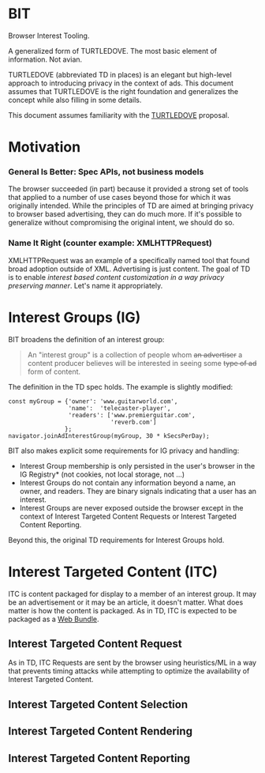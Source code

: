 # BIT
Browser Interest Tooling.

A generalized form of TURTLEDOVE. The most basic element of information. Not avian.

TURTLEDOVE (abbreviated TD in places) is an elegant but high-level approach to introducing privacy in the context of ads. This document assumes that TURTLEDOVE is the right foundation and generalizes the concept while also filling in some details.

This document assumes familiarity with the [TURTLEDOVE](https://github.com/WICG/turtledove/blob/master/README.md) proposal.

# Motivation
### General Is Better: Spec APIs, not business models
The browser succeeded (in part) because it provided a strong set of tools that applied to a number of use cases beyond those for which it was originally intended. While the principles of TD are aimed at bringing privacy to browser based advertising, they can do much more. If it's possible to generalize without compromising the original intent, we should do so.

### Name It Right (counter example: XMLHTTPRequest)
XMLHTTPRequest was an example of a specifically named tool that found broad adoption outside of XML. Advertising is just content. The goal of TD is to enable *interest based content customization in a way privacy preserving manner*. Let's name it appropriately.

### 

# Interest Groups (IG)
BIT broadens the definition of an interest group:
> An "interest group" is a collection of people whom ~~an advertiser~~ a content producer believes will be interested in seeing some ~~type of ad~~ form of content.

The definition in the TD spec holds. The example is slightly modified:

```
const myGroup = {'owner': 'www.guitarworld.com',
                 'name':  'telecaster-player',
                 'readers': ['www.premierguitar.com',
                             'reverb.com']
                };
navigator.joinAdInterestGroup(myGroup, 30 * kSecsPerDay);
```

BIT also makes explicit some requirements for IG privacy and handling:
* Interest Group membership is only persisted in the user's browser in the IG Registry* (not cookies, not local storage, not ...)
* Interest Groups do not contain any information beyond a name, an owner, and readers. They are binary signals indicating that a user has an interest.
* Interest Groups are never exposed outside the browser except in the context of Interest Targeted Content Requests or Interest Targeted Content Reporting.

Beyond this, the original TD requirements for Interest Groups hold.

# Interest Targeted Content (ITC)
ITC is content packaged for display to a member of an interest group. It may be an advertisement or it may be an article, it doesn't matter. What does matter is how the content is packaged. As in TD, ITC is expected to be packaged as a [Web Bundle](https://web.dev/web-bundles/).

## Interest Targeted Content Request

As in TD, ITC Requests are sent by the browser using heuristics/ML in a way that prevents timing attacks while attempting to optimize the availability of Interest Targeted Content.

## Interest Targeted Content Selection

## Interest Targeted Content Rendering

## Interest Targeted Content Reporting
